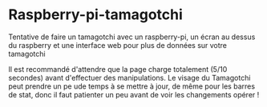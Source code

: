 # Raspberry-pi-tamagotchi
Tentative de faire un tamagotchi avec un raspberry-pi, un écran au dessus du raspberry et une interface web pour plus de données sur votre tamagotchi

Il est recommandé d'attendre que la page charge totalement (5/10 secondes) avant d'effectuer des manipulations.
Le visage du Tamagotchi peut prendre un pe ude temps à se mettre à jour, de même pour les barres de stat, donc il faut patienter un peu avant de voir les changements opérer !

